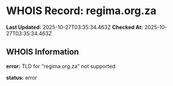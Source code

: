 # WHOIS Record: regima.org.za

**Last Updated:** 2025-10-27T03:35:34.463Z
**Checked At:** 2025-10-27T03:35:34.463Z

## WHOIS Information

**error:** TLD for "regima.org.za" not supported

**status:** error

